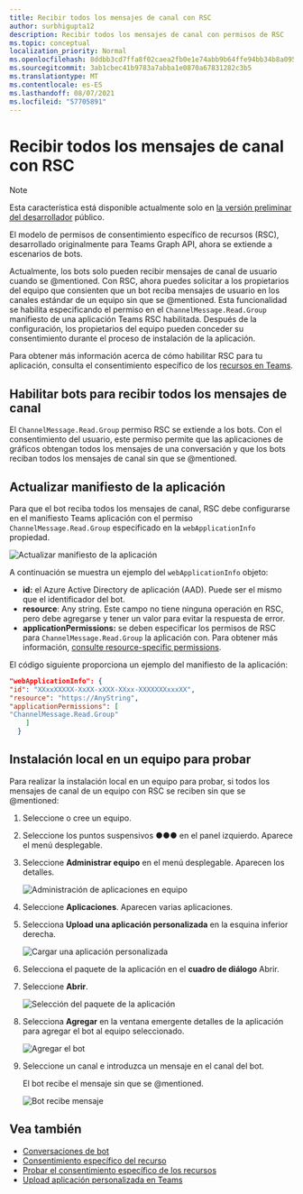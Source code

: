 ```yaml
---
title: Recibir todos los mensajes de canal con RSC
author: surbhigupta12
description: Recibir todos los mensajes de canal con permisos de RSC
ms.topic: conceptual
localization_priority: Normal
ms.openlocfilehash: 8ddbb3cd7ffa8f02caea2fb0e1e74abb9b64ffe94bb34b8a09561e744cea25b5
ms.sourcegitcommit: 3ab1cbec41b9783a7abba1e0870a67831282c3b5
ms.translationtype: MT
ms.contentlocale: es-ES
ms.lasthandoff: 08/07/2021
ms.locfileid: "57705891"
---
```

# <a name="receive-all-channel-messages-with-rsc"></a>Recibir todos los mensajes de canal con RSC

> [!NOTE]
> Esta característica está disponible actualmente solo en [la versión preliminar del desarrollador](../../../resources/dev-preview/developer-preview-intro.md) público.

El modelo de permisos de consentimiento específico de recursos (RSC), desarrollado originalmente para Teams Graph API, ahora se extiende a escenarios de bots.

Actualmente, los bots solo pueden recibir mensajes de canal de usuario cuando se @mentioned. Con RSC, ahora puedes solicitar a los propietarios del equipo que consienten que un bot reciba mensajes de usuario en los canales estándar de un equipo sin que se @mentioned. Esta funcionalidad se habilita especificando el permiso en el `ChannelMessage.Read.Group` manifiesto de una aplicación Teams RSC habilitada. Después de la configuración, los propietarios del equipo pueden conceder su consentimiento durante el proceso de instalación de la aplicación.

Para obtener más información acerca de cómo habilitar RSC para tu aplicación, consulta el consentimiento específico de los [recursos en Teams](/microsoftteams/platform/graph-api/rsc/resource-specific-consent#update-your-teams-app-manifest).

## <a name="enable-bots-to-receive-all-channel-messages"></a>Habilitar bots para recibir todos los mensajes de canal

El `ChannelMessage.Read.Group` permiso RSC se extiende a los bots. Con el consentimiento del usuario, este permiso permite que las aplicaciones de gráficos obtengan todos los mensajes de una conversación y que los bots reciban todos los mensajes de canal sin que se @mentioned.

## <a name="update-app-manifest"></a>Actualizar manifiesto de la aplicación

Para que el bot reciba todos los mensajes de canal, RSC debe configurarse en el manifiesto Teams aplicación con el permiso `ChannelMessage.Read.Group` especificado en la `webApplicationInfo` propiedad.

![Actualizar manifiesto de la aplicación](~/bots/how-to/conversations/Media/appmanifest.png)

A continuación se muestra un ejemplo del `webApplicationInfo` objeto:

* **id:** el Azure Active Directory de aplicación (AAD). Puede ser el mismo que el identificador del bot.
* **resource**: Any string. Este campo no tiene ninguna operación en RSC, pero debe agregarse y tener un valor para evitar la respuesta de error.
* **applicationPermissions:** se deben especificar los permisos de RSC para `ChannelMessage.Read.Group` la aplicación con. Para obtener más información, [consulte resource-specific permissions](/microsoftteams/platform/graph-api/rsc/resource-specific-consent#resource-specific-permissions).

El código siguiente proporciona un ejemplo del manifiesto de la aplicación:

```json
"webApplicationInfo": {
"id": "XXxxXXXXX-XxXX-xXXX-XXxx-XXXXXXXxxxXX",
"resource": "https://AnyString",
"applicationPermissions": [
"ChannelMessage.Read.Group"
    ]
  }
```

## <a name="sideload-in-a-team-to-test"></a>Instalación local en un equipo para probar

Para realizar la instalación local en un equipo para probar, si todos los mensajes de canal de un equipo con RSC se reciben sin que se @mentioned:

1. Seleccione o cree un equipo.
1. Seleccione los puntos suspensivos &#x25CF;&#x25CF;&#x25CF; en el panel izquierdo. Aparece el menú desplegable.
1. Seleccione **Administrar equipo** en el menú desplegable. Aparecen los detalles.

   ![Administración de aplicaciones en equipo](~/bots/how-to/conversations/Media/managingteam.png)

1. Seleccione **Aplicaciones**. Aparecen varias aplicaciones.
1. Selecciona **Upload una aplicación personalizada** en la esquina inferior derecha.

    ![Cargar una aplicación personalizada](~/bots/how-to/conversations/Media/uploadingcustomapp.png)

1. Selecciona el paquete de la aplicación en el **cuadro de diálogo** Abrir.
1. Seleccione **Abrir**.

    ![Selección del paquete de la aplicación](~/bots/how-to/conversations/Media/selectapppackage.png)

1. Selecciona **Agregar** en la ventana emergente detalles de la aplicación para agregar el bot al equipo seleccionado.

    ![Agregar el bot](~/bots/how-to/conversations/Media/addingbot.png)

1. Seleccione un canal e introduzca un mensaje en el canal del bot.

    El bot recibe el mensaje sin que se @mentioned.

    ![Bot recibe mensaje](~/bots/how-to/conversations/Media/botreceivingmessage.png)

## <a name="see-also"></a>Vea también

* [Conversaciones de bot](/microsoftteams/platform/bots/how-to/conversations/conversation-basics)
* [Consentimiento específico del recurso](/microsoftteams/resource-specific-consent)
* [Probar el consentimiento específico de los recursos](/microsoftteams/platform/graph-api/rsc/test-resource-specific-consent)
* [Upload aplicación personalizada en Teams](~/concepts/deploy-and-publish/apps-upload.md)
